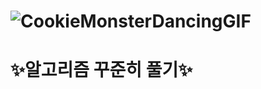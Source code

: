# ![CookieMonsterDancingGIF](https://user-images.githubusercontent.com/71823666/183276004-d5bd5cc1-57d2-4a62-87d9-1207c243f34c.gif)
# ✨알고리즘 꾸준히 풀기✨
